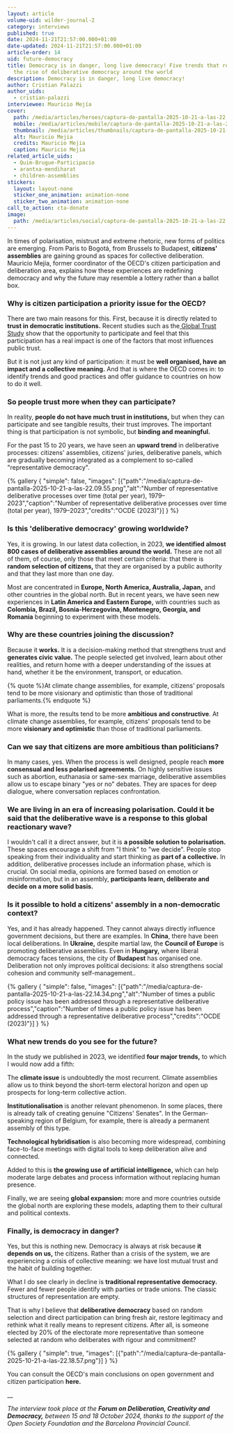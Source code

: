 ```yaml
---
layout: article
volume-uid: wilder-journal-2
category: interviews
published: true
date: 2024-11-21T21:57:00.000+01:00
date-updated: 2024-11-21T21:57:00.000+01:00
article-order: 14
uid: future-democracy
title: Democracy is in danger, long live democracy! Five trends that reaffirm
  the rise of deliberative democracy around the world
description: Democracy is in danger, long live democracy!
author: Cristian Palazzi
author_uids:
  - cristian-palazzi
interviewee: Mauricio Mejía
cover:
  path: /media/articles/heroes/captura-de-pantalla-2025-10-21-a-las-22.06.22.png
  mobile: /media/articles/mobile/captura-de-pantalla-2025-10-21-a-las-22.06.22.png
  thumbnail: /media/articles/thumbnails/captura-de-pantalla-2025-10-21-a-las-22.06.22.png
  alt: Mauricio Mejia
  credits: Mauricio Mejia
  caption: Mauricio Mejia
related_article_uids:
  - Quim-Brugue-Participacio
  - arantxa-mendiharat
  - children-assemblies
stickers:
  layout: layout-none
  sticker_one_animation: animation-none
  sticker_two_animation: animation-none
call_to_action: cta-donate
image:
  path: /media/articles/social/captura-de-pantalla-2025-10-21-a-las-22.06.22.png
---
```

In times of polarisation, mistrust and extreme rhetoric, new forms of politics are emerging. From Paris to Bogotá, from Brussels to Budapest, **citizens' assemblies** are gaining ground as spaces for collective deliberation. Mauricio Mejía, former coordinator of the OECD's citizen participation and deliberation area, explains how these experiences are redefining democracy and why the future may resemble a lottery rather than a ballot box.

### **Why is citizen participation a priority issue for the OECD?**

There are two main reasons for this. First, because it is directly related to **trust in democratic institutions.** Recent studies such as the[ Global Trust Study](https://www.edelman.com/es/es/trust/2025/trust-barometer) show that the opportunity to participate and feel that this participation has a real impact is one of the factors that most influences public trust.

But it is not just any kind of participation: it must be **well organised, have an impact and a collective meaning.** And that is where the OECD comes in: to identify trends and good practices and offer guidance to countries on how to do it well.

### **So people trust more when they can participate?**

In reality, **people do not have much trust in institutions,** but when they can participate and see tangible results, their trust improves. The important thing is that participation is not symbolic, but **binding and meaningful.**

For the past 15 to 20 years, we have seen an **upward trend** in deliberative processes: citizens' assemblies, citizens' juries, deliberative panels, which are gradually becoming integrated as a complement to so-called "representative democracy".

{% gallery { "simple": false, "images": [{"path":"/media/captura-de-pantalla-2025-10-21-a-las-22.09.55.png","alt":"Number of representative deliberative processes over time (total per year), 1979–2023","caption":"Number of representative deliberative processes over time (total per year), 1979–2023","credits":"OCDE (2023)"}] } %}

### **Is this 'deliberative democracy' growing worldwide?**

Yes, it is growing. In our latest data collection, in 2023, **we identified almost 800 cases of deliberative assemblies around the world.** These are not all of them, of course, only those that meet certain criteria: that there is **random selection of citizens,** that they are organised by a public authority and that they last more than one day.

Most are concentrated in **Europe, North America, Australia, Japan,** and other countries in the global north. But in recent years, we have seen new experiences in **Latin America and Eastern Europe,** with countries such as **Colombia, Brazil, Bosnia-Herzegovina, Montenegro, Georgia, and Romania** beginning to experiment with these models.

### **Why are these countries joining the discussion?**

Because it **works.** It is a decision-making method that strengthens trust and **generates civic value.** The people selected get involved, learn about other realities, and return home with a deeper understanding of the issues at hand, whether it be the environment, transport, or education.

{% quote %}At climate change assemblies, for example, citizens' proposals tend to be more visionary and optimistic than those of traditional parliaments.{% endquote %}

What is more, the results tend to be more **ambitious and constructive**. At climate change assemblies, for example, citizens' proposals tend to be more **visionary and optimistic** than those of traditional parliaments.

### **Can we say that citizens are more ambitious than politicians?**

In many cases, yes. When the process is well designed, people reach **more consensual and less polarised agreements.** On highly sensitive issues such as abortion, euthanasia or same-sex marriage, deliberative assemblies allow us to escape binary "yes or no" debates. They are spaces for deep dialogue, where conversation replaces confrontation.

### **We are living in an era of increasing polarisation. Could it be said that the deliberative wave is a response to this global reactionary wave?**

I wouldn't call it a direct answer, but it is **a possible solution to polarisation.** These spaces encourage a shift from "I think" to "we decide". People stop speaking from their individuality and start thinking as **part of a collective.** In addition, deliberative processes include an information phase, which is crucial. On social media, opinions are formed based on emotion or misinformation, but in an assembly, **participants learn, deliberate and decide on a more solid basis.**

### **Is it possible to hold a citizens' assembly in a non-democratic context?**

Yes, and it has already happened. They cannot always directly influence government decisions, but there are examples. In **China**, there have been local deliberations. In **Ukraine,** despite martial law, the **Council of Europe** is promoting deliberative assemblies. Even in **Hungary,** where liberal democracy faces tensions, the city of **Budapest** has organised one. Deliberation not only improves political decisions: it also strengthens social cohesion and community self-management..

{% gallery { "simple": false, "images": [{"path":"/media/captura-de-pantalla-2025-10-21-a-las-22.14.34.png","alt":"Number of times a public policy issue has been addressed through a representative deliberative process","caption":"Number of times a public policy issue has been addressed through a representative deliberative process","credits":"OCDE (2023)"}] } %}

### **What new trends do you see for the future?**

In the study we published in 2023, we identified **four major trends,** to which I would now add a fifth:

The **climate issue** is undoubtedly the most recurrent. Climate assemblies allow us to think beyond the short-term electoral horizon and open up prospects for long-term collective action.

**Institutionalisation** is another relevant phenomenon. In some places, there is already talk of creating genuine "Citizens' Senates". In the German-speaking region of Belgium, for example, there is already a permanent assembly of this type.

**Technological hybridisation** is also becoming more widespread, combining face-to-face meetings with digital tools to keep deliberation alive and connected.

Added to this is **the growing use of artificial intelligence,** which can help moderate large debates and process information without replacing human presence.

Finally, we are seeing **global expansion:** more and more countries outside the global north are exploring these models, adapting them to their cultural and political contexts.

### **Finally, is democracy in danger?**

Yes, but this is nothing new. Democracy is always at risk because **it depends on us,** the citizens. Rather than a crisis of the system, we are experiencing a crisis of collective meaning: we have lost mutual trust and the habit of building together.

What I do see clearly in decline is **traditional representative democracy.** Fewer and fewer people identify with parties or trade unions. The classic structures of representation are empty.

That is why I believe that **deliberative democracy** based on random selection and direct participation can bring fresh air, restore legitimacy and rethink what it really means to represent citizens. After all, is someone elected by 20% of the electorate more representative than someone selected at random who deliberates with rigour and commitment?

{% gallery { "simple": true, "images": [{"path":"/media/captura-de-pantalla-2025-10-21-a-las-22.18.57.png"}] } %}

You can consult the OECD's main conclusions on open government and citizen participation **here.[](https://www.oecd.org/en/topics/open-government-and-citizen-participation.html)[](https://www.oecd.org/en/topics/open-government-and-citizen-participation.html)**

__

*The interview took place at the **Forum on Deliberation, Creativity and Democracy,** between 15 and 18 October 2024, thanks to the support of the Open Society Foundation and the Barcelona Provincial Council.*
